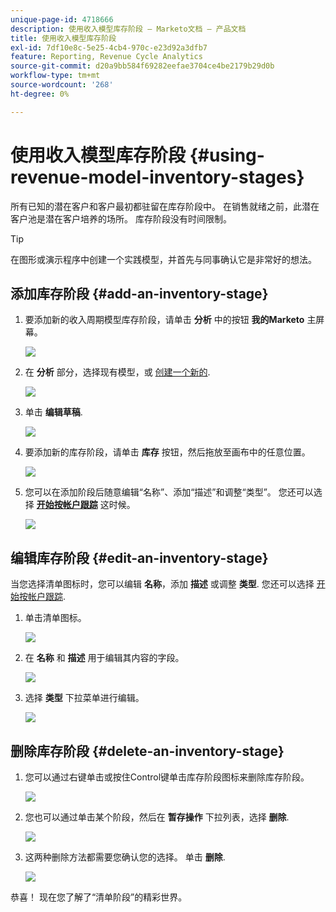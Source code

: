 ```yaml
---
unique-page-id: 4718666
description: 使用收入模型库存阶段 — Marketo文档 — 产品文档
title: 使用收入模型库存阶段
exl-id: 7df10e8c-5e25-4cb4-970c-e23d92a3dfb7
feature: Reporting, Revenue Cycle Analytics
source-git-commit: d20a9bb584f69282eefae3704ce4be2179b29d0b
workflow-type: tm+mt
source-wordcount: '268'
ht-degree: 0%

---
```


# 使用收入模型库存阶段 {#using-revenue-model-inventory-stages}

所有已知的潜在客户和客户最初都驻留在库存阶段中。 在销售就绪之前，此潜在客户池是潜在客户培养的场所。 库存阶段没有时间限制。

>[!TIP]
>
>在图形或演示程序中创建一个实践模型，并首先与同事确认它是非常好的想法。

## 添加库存阶段 {#add-an-inventory-stage}

1. 要添加新的收入周期模型库存阶段，请单击 **分析** 中的按钮 **我的Marketo** 主屏幕。

   ![](assets/image2015-4-27-11-3a54-3a41.png)

1. 在 **分析** 部分，选择现有模型，或 [创建一个新的](/help/marketo/product-docs/reporting/revenue-cycle-analytics/revenue-cycle-models/create-a-new-revenue-model.md).

   ![](assets/image2015-4-27-14-3a31-3a53.png)

1. 单击 **编辑草稿**.

   ![](assets/image2015-4-27-12-3a10-3a49.png)

1. 要添加新的库存阶段，请单击 **库存** 按钮，然后拖放至画布中的任意位置。

   ![](assets/image2015-4-28-13-3a9-3a37.png)

1. 您可以在添加阶段后随意编辑“名称”、添加“描述”和调整“类型”。 您还可以选择 **[开始按帐户跟踪](/help/marketo/product-docs/reporting/revenue-cycle-analytics/revenue-cycle-models/start-tracking-by-account-in-the-revenue-modeler.md)** 这时候。

   ![](assets/image2015-4-27-13-3a29-3a2.png)

## 编辑库存阶段 {#edit-an-inventory-stage}

当您选择清单图标时，您可以编辑 **名称**，添加 **描述** 或调整 **类型**. 您还可以选择 [开始按帐户跟踪](/help/marketo/product-docs/reporting/revenue-cycle-analytics/revenue-cycle-models/start-tracking-by-account-in-the-revenue-modeler.md).

1. 单击清单图标。

   ![](assets/image2015-4-27-15-3a55-3a10.png)

1. 在 **名称** 和 **描述** 用于编辑其内容的字段。

   ![](assets/image2015-4-27-13-3a34-3a58.png)

1. 选择 **类型** 下拉菜单进行编辑。

   ![](assets/image2015-4-27-13-3a36-3a52.png)

## 删除库存阶段 {#delete-an-inventory-stage}

1. 您可以通过右键单击或按住Control键单击库存阶段图标来删除库存阶段。

   ![](assets/image2015-4-28-13-3a0-3a20.png)

1. 您也可以通过单击某个阶段，然后在 **暂存操作** 下拉列表，选择 **删除**.

   ![](assets/image2015-4-28-13-3a1-3a17.png)

1. 这两种删除方法都需要您确认您的选择。 单击 **删除**.

   ![](assets/image2015-4-28-13-3a5-3a26.png)

恭喜！ 现在您了解了“清单阶段”的精彩世界。
